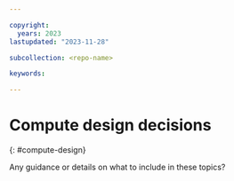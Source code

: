 ```yaml
---

copyright:
  years: 2023
lastupdated: "2023-11-28"

subcollection: <repo-name>

keywords:

---
```


# Compute design decisions
{: #compute-design}

Any guidance or details on what to include in these topics?
